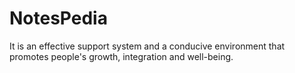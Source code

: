 # NotesPedia
It is an effective support system and a conducive environment that promotes people's growth, integration and well-being.
